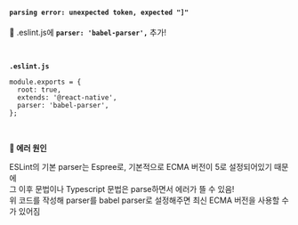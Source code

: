 
#### `parsing error: unexpected token, expected "]"` <br>
📑 .eslint.js에 **`parser: 'babel-parser',`** 추가!

<br>

**`.eslint.js`**
```
module.exports = {
  root: true,
  extends: '@react-native',
  parser: 'babel-parser',
};

```

<br>

**🚨 에러 원인** <br>

ESLint의 기본 parser는 Espree로, 기본적으로 ECMA 버전이 5로 설정되어있기 때문에 <br>
그 이후 문법이나 Typescript 문법은 parse하면서 에러가 뜰 수 있음! <br>
위 코드를 작성해 parser를 babel parser로 설정해주면 최신 ECMA 버전을 사용할 수가 있어짐

<br>


